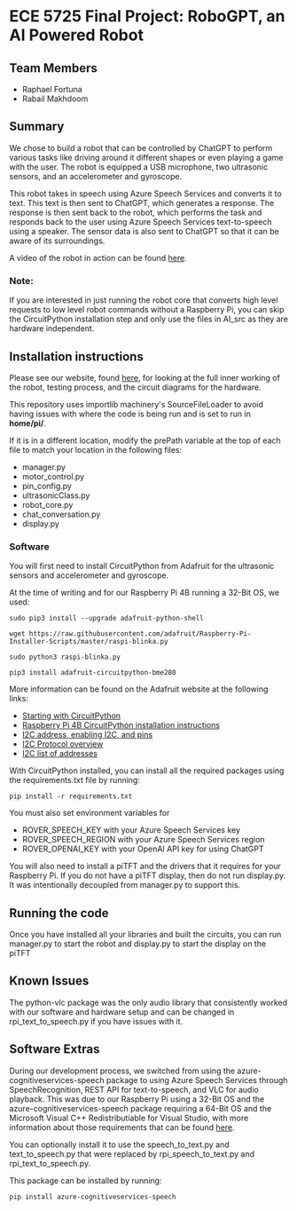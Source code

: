 # ECE 5725 Final Project: RoboGPT, an AI Powered Robot

## Team Members
- Raphael Fortuna
- Rabail Makhdoom

## Summary
We chose to build a robot that can be controlled by ChatGPT to perform various tasks like driving around it different shapes or even playing a game with the user. The robot is equipped a USB microphone, two ultrasonic sensors, and an accelerometer and gyroscope.

This robot takes in speech using Azure Speech Services and converts it to text. This text is then sent to ChatGPT, which generates a response. The response is then sent back to the robot, which performs the task and responds back to the user using Azure Speech Services text-to-speech using a speaker. The sensor data is also sent to ChatGPT so that it can be aware of its surroundings.

A video of the robot in action can be found [here](https://www.youtube.com/watch?v=1sKGEG1GCSM).

### Note:
If you are interested in just running the robot core that converts high level requests to low level robot commands without a Raspberry Pi, you can skip the CircuitPython installation step and only use the files in AI_src as they are hardware independent. 

## Installation instructions

Please see our website, found [here](https://courses.ece.cornell.edu/ece5990/ECE5725_Spring2023_Projects/1%20Thursday%20May%2011/6%20AI%20Robot/Lab403Thursday_raf269_rm857/Website/index.html), for looking at the full inner working of the robot, testing process, and the circuit diagrams for the hardware.

This repository uses importlib machinery's SourceFileLoader to avoid having issues with where the code is being run and is set to run in **home/pi/**.

If it is in a different location, modify the prePath variable at the top of each file to match your location in the following files:

- manager.py  
- motor_control.py  
- pin_config.py
- ultrasonicClass.py
- robot_core.py
- chat_conversation.py
- display.py

### Software

You will first need to install CircuitPython from Adafruit for the ultrasonic sensors and accelerometer and gyroscope.

At the time of writing and for our Raspberry Pi 4B running a 32-Bit OS, we used:

```
sudo pip3 install --upgrade adafruit-python-shell

wget https://raw.githubusercontent.com/adafruit/Raspberry-Pi-Installer-Scripts/master/raspi-blinka.py

sudo python3 raspi-blinka.py

pip3 install adafruit-circuitpython-bme280
```

More information can be found on the Adafruit website at the following links:
- [Starting with CircuitPython](https://learn.adafruit.com/welcome-to-circuitpython/circuitpython-libraries)
- [Raspberry Pi 4B CircuitPython installation instructions](https://circuitpython.org/blinka/raspberry_pi_4b/)
- [I2C address, enabling I2C, and pins](https://learn.adafruit.com/circuitpython-on-raspberrypi-linux/i2c-sensors-and-devices)
- [I2C Protocol overview](https://learn.adafruit.com/i2c-addresses)
- [I2C list of addresses](https://learn.adafruit.com/i2c-addresses/the-list)

With CircuitPython installed, you can install all the required packages using the requirements.txt file by running:
    
```
pip install -r requirements.txt
```

You must also set environment variables for
- ROVER_SPEECH_KEY with your Azure Speech Services key
- ROVER_SPEECH_REGION with your Azure Speech Services region
- ROVER_OPENAI_KEY with your OpenAI API key for using ChatGPT

You will also need to install a piTFT and the drivers that it requires for your Raspberry Pi. If you do not have a piTFT display, then do not run display.py. It was intentionally decoupled from manager.py to support this.

## Running the code

Once you have installed all your libraries and built the circuits, you can run manager.py to start the robot and display.py to start the display on the piTFT

## Known Issues
The python-vlc package was the only audio library that consistently worked with our software and hardware setup and can be changed in rpi_text_to_speech.py if you have issues with it. 

## Software Extras

During our development process, we switched from using the azure-cognitiveservices-speech package to using Azure Speech Services through SpeechRecognition, REST API for text-to-speech, and VLC for audio playback. This was due to our Raspberry Pi using a 32-Bit OS and the azure-cognitiveservices-speech package requiring a 64-Bit OS and the Microsoft Visual C++ Redistributiable for Visual Studio, with more information about those requirements that can be found [here](https://learn.microsoft.com/en-us/azure/cognitive-services/speech-service/get-started-text-to-speech?pivots=programming-language-python&tabs=windows%2Cterminal).

You can optionally install it to use the speech_to_text.py and text_to_speech.py that were replaced by rpi_speech_to_text.py and rpi_text_to_speech.py.

This package can be installed by running:
    
```
pip install azure-cognitiveservices-speech
```




